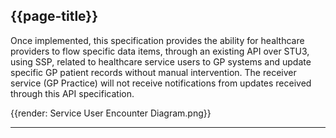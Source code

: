 ## {{page-title}}

Once implemented, this specification provides the ability for healthcare providers to flow specific data items, through an existing API over STU3, using SSP, related to healthcare service users to GP systems and update specific GP patient records without manual intervention.   The receiver service (GP Practice) will not receive notifications from updates received through this API specification.

{{render: Service User Encounter Diagram.png}}

----

